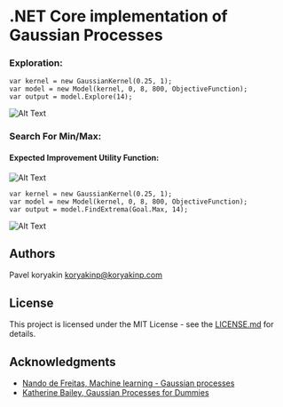 # .NET Core implementation of Gaussian Processes

### Exploration:
```
var kernel = new GaussianKernel(0.25, 1);
var model = new Model(kernel, 0, 8, 800, ObjectiveFunction);
var output = model.Explore(14);
```
![Alt Text](https://github.com/koryakinp/GP/blob/master/GP/gifs/gp-explore.gif?raw=true)
### Search For Min/Max:

#### Expected Improvement Utility Function:
![Alt Text](https://github.com/koryakinp/GP/blob/master/GP/gifs/latex.png?raw=true)
```
var kernel = new GaussianKernel(0.25, 1);
var model = new Model(kernel, 0, 8, 800, ObjectiveFunction);
var output = model.FindExtrema(Goal.Max, 14);
```
![Alt Text](https://github.com/koryakinp/GP/blob/master/GP/gifs/gp-max-ei.gif?raw=true)

## Authors

Pavel koryakin <koryakinp@koryakinp.com>

## License

This project is licensed under the MIT License - see the [LICENSE.md](https://github.com/koryakinp/GP/blob/master/LICENSE) for details.

## Acknowledgments

- [Nando de Freitas, Machine learning - Gaussian processes](https://www.youtube.com/watch?v=MfHKW5z-OOA)
- [Katherine Bailey, Gaussian Processes for Dummies](http://katbailey.github.io/post/gaussian-processes-for-dummies/)
